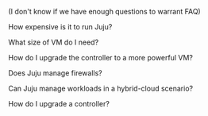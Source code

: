 (I don't know if we have enough questions to warrant FAQ)

How expensive is it to run Juju?

What size of VM do I need?

How do I upgrade the controller to a more powerful VM?

Does Juju manage firewalls?

Can Juju manage workloads in a hybrid-cloud scenario?

How do I upgrade a controller?
